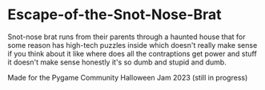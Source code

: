 # Escape-of-the-Snot-Nose-Brat
Snot-nose brat runs from their parents through a haunted house that for some reason has high-tech puzzles inside which doesn't really make sense if you think about it like where does all the contraptions get power and stuff it doesn't make sense honestly it's so dumb and stupid and dumb.

Made for the Pygame Community Halloween Jam 2023 (still in progress)
